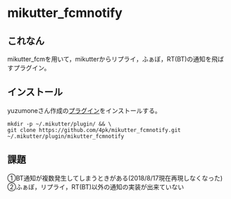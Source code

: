 # mikutter_fcmnotify
## これなん
mikutter_fcmを用いて，mikutterからリプライ，ふぁぼ，RT(BT)の通知を飛ばすプラグイン。
## インストール
yuzumoneさん作成の[プラグイン](https://github.com/yuzumone/mikutter_fcm)をインストールする。

```
mkdir -p ~/.mikutter/plugin/ && \
git clone https://github.com/4pk/mikutter_fcmnotify.git ~/.mikutter/plugin/mikutter_fcmnotify
```
## 課題
①BT通知が複数発生してしまうときがある(2018/8/17現在再現しなくなった)
②ふぁぼ，リプライ，RT(BT)以外の通知の実装が出来ていない
